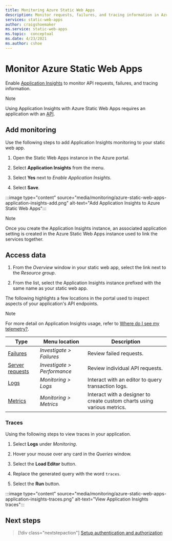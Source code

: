 ```yaml
---
title: Monitoring Azure Static Web Apps
description: Monitor requests, failures, and tracing information in Azure Static Web Apps
services: static-web-apps
author: craigshoemaker
ms.service: static-web-apps
ms.topic:  conceptual
ms.date: 4/23/2021
ms.author: cshoe
---
```


# Monitor Azure Static Web Apps

Enable [Application Insights](../azure-monitor/app/app-insights-overview.md) to monitor API  requests, failures, and tracing information.

> [!NOTE]
> Using Application Insights with Azure Static Web Apps requires an application with an [API](./add-api.md).

## Add monitoring

Use the following steps to add Application Insights monitoring to your static web app.

1. Open the Static Web Apps instance in the Azure portal.

1. Select **Application Insights** from the menu.

1. Select **Yes** next to _Enable Application Insights_.

1. Select **Save**.

:::image type="content" source="media/monitoring/azure-static-web-apps-application-insights-add.png" alt-text="Add Application Insights to Azure Static Web Apps":::

> [!NOTE]
> Once you create the Application Insights instance, an associated application setting is created in the Azure Static Web Apps instance used to link the services together.

## Access data

1. From the _Overview_ window in your static web app, select the link next to the _Resource group_.

1. From the list, select the Application Insights instance prefixed with the same name as your static web app.

The following highlights a few locations in the portal used to inspect aspects of your application's API endpoints.

> [!NOTE]
> For more detail on Application Insights usage, refer to [Where do I see my telemetry?](../azure-monitor/app/app-insights-overview.md#where-do-i-see-my-telemetry).

| Type | Menu location | Description |
|--- | --- | --- |
| [Failures](../azure-monitor/app/asp-net-exceptions.md) | _Investigate > Failures_ | Review failed requests. |
| [Server requests](../azure-monitor/app/tutorial-performance.md) | _Investigate > Performance_ | Review individual API requests.  |
| [Logs](../azure-monitor/app/diagnostic-search.md) | _Monitoring > Logs_ | Interact with an editor to query transaction logs. |
| [Metrics](../azure-monitor/essentials/app-insights-metrics.md) | _Monitoring > Metrics_ | Interact with a designer to create custom charts using various metrics. |

### Traces

Using the following steps to view traces in your application.

1. Select **Logs** under _Monitoring_.

1. Hover your mouse over any card in the _Queries_ window.

1. Select the **Load Editor** button.

1. Replace the generated query with the word `traces`.

1. Select the **Run** button.

:::image type="content" source="media/monitoring/azure-static-web-apps-application-insights-traces.png" alt-text="View Application Insights traces":::

## Next steps

> [!div class="nextstepaction"]
> [Setup authentication and authorization](authentication-authorization.md)
